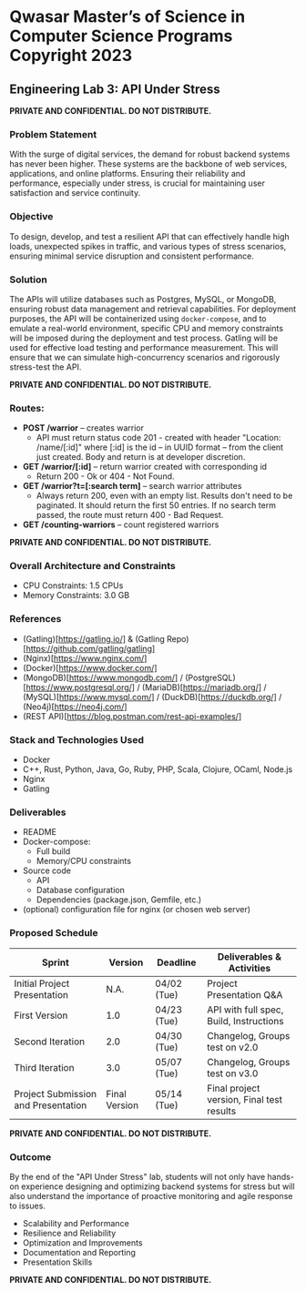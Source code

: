 # Qwasar Master’s of Science in Computer Science Programs Copyright 2023

## Engineering Lab 3: API Under Stress

**PRIVATE AND CONFIDENTIAL. DO NOT DISTRIBUTE.**

### Problem Statement

With the surge of digital services, the demand for robust backend systems has never been higher. These systems are the backbone of web services, applications, and online platforms. Ensuring their reliability and performance, especially under stress, is crucial for maintaining user satisfaction and service continuity.

### Objective

To design, develop, and test a resilient API that can effectively handle high loads, unexpected spikes in traffic, and various types of stress scenarios, ensuring minimal service disruption and consistent performance.

### Solution

The APIs will utilize databases such as Postgres, MySQL, or MongoDB, ensuring robust data management and retrieval capabilities. For deployment purposes, the API will be containerized using `docker-compose`, and to emulate a real-world environment, specific CPU and memory constraints will be imposed during the deployment and test process. Gatling will be used for effective load testing and performance measurement. This will ensure that we can simulate high-concurrency scenarios and rigorously stress-test the API.

**PRIVATE AND CONFIDENTIAL. DO NOT DISTRIBUTE.**

### Routes:

- **POST /warrior** – creates warrior
  - API must return status code 201 - created with header "Location: /name/[:id]" where [:id] is the id – in UUID format – from the client just created. Body and return is at developer discretion.
- **GET /warrior/[:id]** – return warrior created with corresponding id
  - Return 200 - Ok or 404 - Not Found.
- **GET /warrior?t=[:search term]** – search warrior attributes
  - Always return 200, even with an empty list. Results don't need to be paginated. It should return the first 50 entries. If no search term passed, the route must return 400 - Bad Request.
- **GET /counting-warriors** – count registered warriors

**PRIVATE AND CONFIDENTIAL. DO NOT DISTRIBUTE.**

### Overall Architecture and Constraints

- CPU Constraints: 1.5 CPUs
- Memory Constraints: 3.0 GB

### References

- (Gatling)[https://gatling.io/] & (Gatling Repo)[https://github.com/gatling/gatling]
- (Nginx)[https://www.nginx.com/]
- (Docker)[https://www.docker.com/]
- (MongoDB)[https://www.mongodb.com/] / (PostgreSQL)[https://www.postgresql.org/] / (MariaDB)[https://mariadb.org/] / (MySQL)[https://www.mysql.com/] / (DuckDB)[https://duckdb.org/] / (Neo4j)[https://neo4j.com/]
- (REST API)[https://blog.postman.com/rest-api-examples/]

### Stack and Technologies Used

- Docker
- C++, Rust, Python, Java, Go, Ruby, PHP, Scala, Clojure, OCaml, Node.js
- Nginx
- Gatling

### Deliverables

- README
- Docker-compose:
  - Full build
  - Memory/CPU constraints
- Source code
  - API
  - Database configuration
  - Dependencies (package.json, Gemfile, etc.)
- (optional) configuration file for nginx (or chosen web server)

### Proposed Schedule

| Sprint                              | Version       | Deadline    | Deliverables & Activities                 |
| ----------------------------------- | ------------- | ----------- | ----------------------------------------- |
| Initial Project Presentation        | N.A.          | 04/02 (Tue) | Project Presentation Q&A                  |
| First Version                       | 1.0           | 04/23 (Tue) | API with full spec, Build, Instructions   |
| Second Iteration                    | 2.0           | 04/30 (Tue) | Changelog, Groups test on v2.0            |
| Third Iteration                     | 3.0           | 05/07 (Tue) | Changelog, Groups test on v3.0            |
| Project Submission and Presentation | Final Version | 05/14 (Tue) | Final project version, Final test results |

**PRIVATE AND CONFIDENTIAL. DO NOT DISTRIBUTE.**

### Outcome

By the end of the "API Under Stress" lab, students will not only have hands-on experience designing and optimizing backend systems for stress but will also understand the importance of proactive monitoring and agile response to issues.

- Scalability and Performance
- Resilience and Reliability
- Optimization and Improvements
- Documentation and Reporting
- Presentation Skills

**PRIVATE AND CONFIDENTIAL. DO NOT DISTRIBUTE.**
